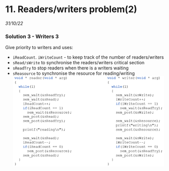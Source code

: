 # 11. Readers/writers problem(2)
_31/10/22_

### Solution 3 - Writers 3
Give priority to writers and uses:
- `iReadCount`. `iWriteCount` - to keep track of the number of readers/writers
- `sRead/sWrite` to synchronise the readers/writers critical section
- `sReadTry` to stop readers when there is a writers waiting
- `sReasource` to synchronise the resource for reading/writing
![](../_resources/20221031111521.png)